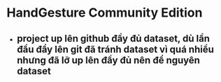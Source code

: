 # HandGesture Community Edition

- ## project up lên github đầy đủ dataset, dù lần đầu đẩy lên git đã tránh dataset vì quá nhiều nhưng đã lỡ up lên đầy đủ nên để nguyên dataset 
